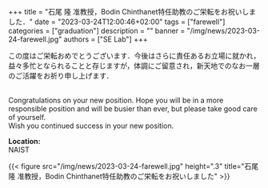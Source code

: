 +++
title = "石尾 隆 准教授，Bodin Chinthanet特任助教のご栄転をお祝いしました．"
date = "2023-03-24T12:00:46+02:00"
tags = ["farewell"]
categories = ["graduation"]
description = ""
banner = "/img/news/2023-03-24-farewell.jpg"
authors = ["SE Lab"]
+++

この度はご栄転おめでとうございます．今後はさらに責任あるお立場に就かれ，益々多忙となられることと存じますが，体調にご留意され，新天地でのなお一層のご活躍をお祈り申し上げます．

</br>
Congratulations on your new position. Hope you will be in a more responsible position and will be busier than ever, but please take good care of yourself.
</br>
Wish you continued success in your new position.

**Location:** <br>
NAIST

{{< figure src="/img/news/2023-03-24-farewell.jpg" height=".3" title="石尾 隆 准教授，Bodin Chinthanet特任助教のご栄転をお祝いしました" >}}




